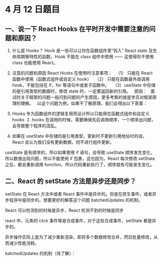 # 4 月 12 日题目

## 一、说一下 React Hooks 在平时开发中需要注意的问题和原因？

1. 什么是 Hooks？
   Hook 是一些可以让你在函数组件里“钩入” React state 及生命周期等特性的函数。Hook 不能在 class 组件中使用 —— 这使得你不使用 class 也能使用 React。

2. 注意的问题和原因
   React Hooks 在使用时注意事项：  
   （1） 只能在 React 函数中使用（函数式组件或自定义 hook）  
   （2） 只能在函数最外层调用 hook，不能包括在 if，for 等语句中或者子函数中。  
   （3）useState 中存储的是引用类型的数据时，修改 state 时，一定要返回新的引用。   原因：   面试时关于框架的问题一般问到问题的产生原因，更多考察的就是学员对框架原理的理解。
     以这个问题为例，如果不了解原理，我们会得出以下答案：
3. Hooks 专为函数组件的逻辑复用而设计所以只能用在函数式组件和自定义 hooks
    2. hooks 在调用的时候，需要确保先后调用顺序，一个顺序出问题，会导致整个程序的混乱。
4. 如果在 useState 中存储的是引用类型，更新时不更新引用地址时的话，React 会认为我们没有更新数据，则不进行组件更新。

useState 是有顺序的，所以如果使用 if 语句，会导致 useState 顺序发生变化，所以数值出现问题，所以不能使用 if 包裹，这也因为，React 每次修改 setState 之后，都会重新调用 function，所以代码重新执行了，顺序就有可能发生变化。

## 二、React 的 setState 方法是异步还是同步？

setState 在 React 方法中或者 React 事件中是异步的。但是在原生事件，或者异步程序中是同步的。想要更好的解答这个问题 batchedUpdates 的机制。

React 可以检测到的时候是异步，React 检测不到的时候是同步

react 中，元素的 click 事件等是合成事件，对于这些合成事件，setState 都是异步的。

异步操作实际上是为了减少重新渲染，即将多个数据修改合并，然后批量修改，从而减少性能消耗。

batchedUpdates 的机制（待了解）：
